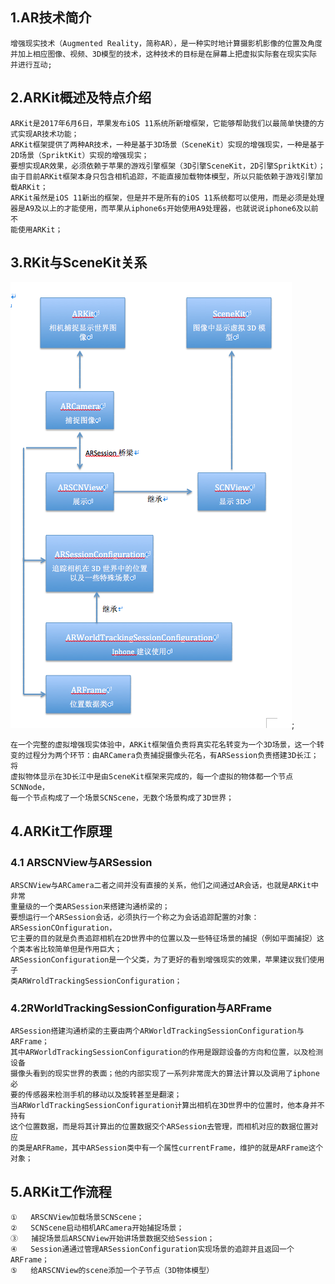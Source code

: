 ## 1.AR技术简介
    增强现实技术（Augmented Reality，简称AR），是一种实时地计算摄影机影像的位置及角度
    并加上相应图像、视频、3D模型的技术，这种技术的目标是在屏幕上把虚拟实际套在现实实际
    并进行互动;

## 2.ARKit概述及特点介绍
    ARKit是2017年6月6日，苹果发布iOS 11系统所新增框架，它能够帮助我们以最简单快捷的方
    式实现AR技术功能；
    ARKit框架提供了两种AR技术，一种是基于3D场景（SceneKit）实现的增强现实，一种是基于
    2D场景（SpriktKit）实现的增强现实；
    要想实现AR效果，必须依赖于苹果的游戏引擎框架（3D引擎SceneKit，2D引擎SpriktKit）；
    由于目前ARKit框架本身只包含相机追踪，不能直接加载物体模型，所以只能依赖于游戏引擎加
    载ARKit；
    ARKit虽然是iOS 11新出的框架，但是并不是所有的iOS 11系统都可以使用，而是必须是处理
    器是A9及以上的才能使用，而苹果从iphone6s开始使用A9处理器，也就说说iphone6及以前不
    能使用ARKit；

## 3.RKit与SceneKit关系
![arkit](arkit.png);  

    在一个完整的虚拟增强现实体验中，ARKit框架值负责将真实花名转变为一个3D场景，这一个转
    变的过程分为两个环节：由ARCamera负责捕捉摄像头花名，有ARSession负责搭建3D长江；将
    虚拟物体显示在3D长江中是由SceneKit框架来完成的，每一个虚拟的物体都一个节点SCNNode，
    每一个节点构成了一个场景SCNScene，无数个场景构成了3D世界；

## 4.ARKit工作原理
### 4.1 ARSCNView与ARSession
    ARSCNView与ARCamera二者之间并没有直接的关系，他们之间通过AR会话，也就是ARKit中非常
    重量级的一个类ARSession来搭建沟通桥梁的；
    要想运行一个ARSession会话，必须执行一个称之为会话追踪配置的对象：ARSessionCOnfiguration，
    它主要的目的就是负责追踪相机在2D世界中的位置以及一些特征场景的捕捉（例如平面捕捉）这
    个类本省比较简单但是作用巨大；
    ARSessionConfiguration是一个父类，为了更好的看到增强现实的效果，苹果建议我们使用子
    类ARWroldTrackingSessionConfiguration；

### 4.2RWorldTrackingSessionConfiguration与ARFrame
    ARSession搭建沟通桥梁的主要由两个ARWorldTrackingSessionConfiguration与ARFrame；
    其中ARWorldTrackingSessionConfiguration的作用是跟踪设备的方向和位置，以及检测设备
    摄像头看到的现实世界的表面；他的内部实现了一系列非常庞大的算法计算以及调用了iphone必
    要的传感器来检测手机的移动以及旋转甚至是翻滚；
    当ARWorldTrackingSessionConfiguration计算出相机在3D世界中的位置时，他本身并不持有
    这个位置数据，而是将其计算出的位置数据交个ARSession去管理，而相机对应的数据位置对应
    的类是ARFRame，其中ARSession类中有一个属性currentFrame，维护的就是ARFrame这个对象；
    
## 5.ARKit工作流程
    ①   ARSCNView加载场景SCNScene；
    ②   SCNScene启动相机ARCamera开始捕捉场景；
    ③   捕捉场景后ARSCNView开始讲场景数据交给Session；
    ④   Session通通过管理ARSessionConfiguration实现场景的追踪并且返回一个ARFrame；
    ⑤   给ARSCNView的scene添加一个子节点（3D物体模型）
